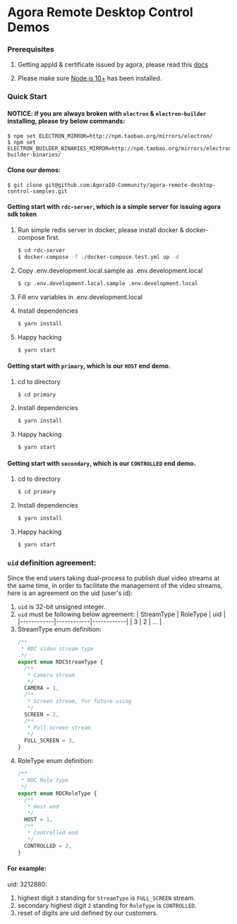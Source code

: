Agora Remote Desktop Control Demos
===================================

### Prerequisites

1. Getting appId & certificate issued by agora, please read this [docs](https://docs.agora.io/en/Agora%20Platform/token#get-an-app-id)

2. Please make sure [Node.js 10+](https://nodejs.org/) has been installed.

### Quick Start


#### NOTICE: if you are always broken with `electron` & `electron-builder` installing, please try below commands:
```
$ npm set ELECTRON_MIRROR=http://npm.taobao.org/mirrors/electron/
$ npm set ELECTRON_BUILDER_BINARIES_MIRROR=http://npm.taobao.org/mirrors/electron-builder-binaries/
```

#### Clone our demos:

```
$ git clone git@github.com:AgoraIO-Community/agora-remote-desktop-control-samples.git
```

#### Getting start with `rdc-server`, which is a simple server for issuing agora sdk token

1. Run simple redis server in docker, please install docker & docker-compose first.

   ```sh
   $ cd rdc-server
   $ docker-compose -f ./docker-compose.test.yml up -d
   ```

2. Copy .env.development.local.sample as .env.development.local
   ```sh
   $ cp .env.development.local.sample .env.development.local
   ```

3. Fill env variables in .env.development.local

4. Install dependencies
   ```sh
   $ yarn install
   ```
5. Happy hacking
   ```sh
   $ yarn start
   ```

#### Getting start with `primary`, which is our `HOST` end demo.
1. cd to directory
   ```sh
   $ cd primary
   ```

2. Install dependencies
   ```sh
   $ yarn install
   ```
3. Happy hacking
   ```sh
   $ yarn start
   ```

#### Getting start with `secondary`, which is our `CONTROLLED` end demo.
1. cd to directory
   ```sh
   $ cd primary
   ```
   
2. Install dependencies
   ```sh
   $ yarn install
   ```
3. Happy hacking
   ```sh
   $ yarn start
   ```
### `uid` definition agreement:

Since the end users taking dual-process to publish dual video streams at the same time, in order to facilitate the management of the video streams, here is an agreement on the uid (user's id):

1. `uid` is 32-bit unsigned integer.
2. `uid` must be following below agreement: 
    | StreamType | RoleType   | uid        |
    |------------|------------|------------|
    | 3          | 2          | ...        |
3. StreamType enum definition:
   ```typescript
   /**
    * RDC video stream type
    */
   export enum RDCStreamType {
     /**
      * Camera stream
      */
     CAMERA = 1,
     /**
      * Screen stream, for future using
      */
     SCREEN = 2,
     /**
      * Full screen stream
      */
     FULL_SCREEN = 3,
   }
   ```
4. RoleType enum definition:
   ```typescript
   /**
    * RDC Role type
    */
   export enum RDCRoleType {
     /**
      * Host end
      */
     HOST = 1,
     /**
      * Controlled end
      */
     CONTROLLED = 2,
   }
   ```

#### For example:

uid: 3212880:

1. highest digit `3` standing for `StreamType` is `FULL_SCREEN` stream.
2. secondary highest digit `2` standing for `RoleType` is `CONTROLLED`.
3. reset of digits are uid defined by our customers.
